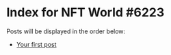 # Index for NFT World #6223
Posts will be displayed in the order below:

- [Your first post](./001-first.md)

